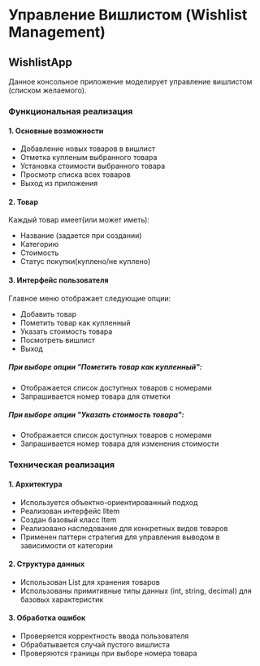 # Управление Вишлистом (Wishlist Management)
## WishlistApp
Данное консольное приложение моделирует управление вишлистом (списком желаемого). 

### Функциональная реализация
#### 1. Основные возможности
- Добавление новых товаров в вишлист
- Отметка купленым выбранного товара
- Установка стоимости выбранного товара
- Просмотр списка всех товаров
- Выход из приложения
  
#### 2. Товар
Каждый товар имеет(или может иметь):
- Название (задается при создании)
- Категорию
- Стоимость
- Статус покупки(куплено/не куплено)

#### 3. Интерфейс пользователя
Главное меню отображает следующие опции:
- Добавить товар
- Пометить товар как купленный
- Указать стоимость товара
- Посмотреть вишлист
- Выход

##### При выборе опции "Пометить товар как купленный":
- Отображается список доступных товаров с номерами
- Запрашивается номер товара для отметки
  
##### При выборе опции "Указать стоимость товара":
- Отображается список доступных товаров с номерами
- Запрашивается номер товара для изменения стоимости

### Техническая реализация
#### 1. Архитектура
- Используется объектно-ориентированный подход
- Реализован интерфейс IItem
- Создан базовый класс Item
- Реализовано наследование для конкретных видов товаров
- Применен паттерн стратегия для управления выводом в зависимости от категории

#### 2. Структура данных
- Использован List<IItem> для хранения товаров
- Использованы примитивные типы данных (int, string, decimal) для базовых характеристик

#### 3. Обработка ошибок
- Проверяется корректность ввода пользователя
- Обрабатывается случай пустого вишлиста
- Проверяются границы при выборе номера товара

